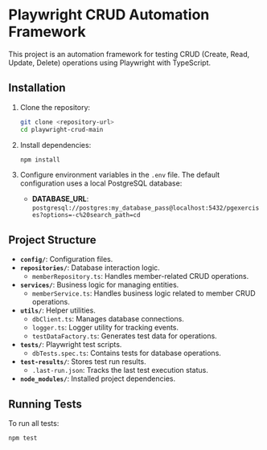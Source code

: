 # Playwright CRUD Automation Framework

This project is an automation framework for testing CRUD (Create, Read, Update, Delete) operations using Playwright with TypeScript.

## Installation

1. Clone the repository:
    ```bash
    git clone <repository-url>
    cd playwright-crud-main
    ```

2. Install dependencies:
    ```bash
    npm install
    ```

3. Configure environment variables in the `.env` file. The default configuration uses a local PostgreSQL database:
    - **DATABASE_URL**: `postgresql://postgres:my_database_pass@localhost:5432/pgexercises?options=-c%20search_path=cd`


## Project Structure

- **`config/`**: Configuration files.
- **`repositories/`**: Database interaction logic.
  - `memberRepository.ts`: Handles member-related CRUD operations.
- **`services/`**: Business logic for managing entities.
  - `memberService.ts`: Handles business logic related to member CRUD operations.
- **`utils/`**: Helper utilities.
  - `dbClient.ts`: Manages database connections.
  - `logger.ts`: Logger utility for tracking events.
  - `testDataFactory.ts`: Generates test data for operations.
- **`tests/`**: Playwright test scripts.
  - `dbTests.spec.ts`: Contains tests for database operations.
- **`test-results/`**: Stores test run results.
  - `.last-run.json`: Tracks the last test execution status.
- **`node_modules/`**: Installed project dependencies.

## Running Tests

To run all tests:
```bash
npm test
